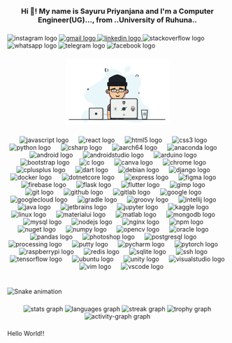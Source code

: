 <h3 align="center">Hi 👋! My name is Sayuru Priyanjana and I'm a Computer Engineer(UG)..., from ..University of Ruhuna..</h3>

###

<div align="left">
  <img src="https://img.shields.io/static/v1?message=Instagram&logo=instagram&label=&color=E4405F&logoColor=white&labelColor=&style=for-the-badge" height="20" alt="instagram logo"  />
  <a href="sayurupriyanjana@gmail.com" target="_blank">
    <img src="https://img.shields.io/static/v1?message=Gmail&logo=gmail&label=&color=D14836&logoColor=white&labelColor=&style=for-the-badge" height="20" alt="gmail logo"  />
  </a>
  <a href="www.linkedin.com/in/sayuru-priyanjana-69aa45354" target="_blank">
    <img src="https://img.shields.io/static/v1?message=LinkedIn&logo=linkedin&label=&color=0077B5&logoColor=white&labelColor=&style=for-the-badge" height="20" alt="linkedin logo"  />
  </a>
  <img src="https://img.shields.io/static/v1?message=Stackoverflow&logo=stackoverflow&label=&color=FE7A16&logoColor=white&labelColor=&style=for-the-badge" height="20" alt="stackoverflow logo"  />
  <img src="https://img.shields.io/static/v1?message=Whatsapp&logo=whatsapp&label=&color=25D366&logoColor=white&labelColor=&style=for-the-badge" height="20" alt="whatsapp logo"  />
  <img src="https://img.shields.io/static/v1?message=Telegram&logo=telegram&label=&color=2CA5E0&logoColor=white&labelColor=&style=for-the-badge" height="20" alt="telegram logo"  />
  <img src="https://img.shields.io/static/v1?message=Facebook&logo=facebook&label=&color=1877F2&logoColor=white&labelColor=&style=for-the-badge" height="20" alt="facebook logo"  />
</div>

###

<div align="center">
  <img height="150" src="https://raw.githubusercontent.com/imakshath/imakshath/master/1%20IRGHmiGsa16stedQvIaZfw.gif"  />
</div>

###

<div align="center">
  <img src="https://cdn.jsdelivr.net/gh/devicons/devicon/icons/javascript/javascript-original.svg" height="38" alt="javascript logo"  />
  <img width="15" />
  <img src="https://cdn.jsdelivr.net/gh/devicons/devicon/icons/react/react-original.svg" height="38" alt="react logo"  />
  <img width="15" />
  <img src="https://cdn.jsdelivr.net/gh/devicons/devicon/icons/html5/html5-original.svg" height="38" alt="html5 logo"  />
  <img width="15" />
  <img src="https://cdn.jsdelivr.net/gh/devicons/devicon/icons/css3/css3-original.svg" height="38" alt="css3 logo"  />
  <img width="15" />
  <img src="https://cdn.jsdelivr.net/gh/devicons/devicon/icons/python/python-original.svg" height="38" alt="python logo"  />
  <img width="15" />
  <img src="https://cdn.jsdelivr.net/gh/devicons/devicon/icons/csharp/csharp-original.svg" height="38" alt="csharp logo"  />
  <img width="15" />
  <img src="https://cdn.jsdelivr.net/gh/devicons/devicon/icons/aarch64/aarch64-original.svg" height="38" alt="aarch64 logo"  />
  <img width="15" />
  <img src="https://cdn.jsdelivr.net/gh/devicons/devicon/icons/anaconda/anaconda-original.svg" height="38" alt="anaconda logo"  />
  <img width="15" />
  <img src="https://cdn.jsdelivr.net/gh/devicons/devicon/icons/android/android-original.svg" height="38" alt="android logo"  />
  <img width="15" />
  <img src="https://cdn.jsdelivr.net/gh/devicons/devicon/icons/androidstudio/androidstudio-original.svg" height="38" alt="androidstudio logo"  />
  <img width="15" />
  <img src="https://cdn.jsdelivr.net/gh/devicons/devicon/icons/arduino/arduino-original.svg" height="38" alt="arduino logo"  />
  <img width="15" />
  <img src="https://cdn.jsdelivr.net/gh/devicons/devicon/icons/bootstrap/bootstrap-original.svg" height="38" alt="bootstrap logo"  />
  <img width="15" />
  <img src="https://cdn.jsdelivr.net/gh/devicons/devicon/icons/c/c-original.svg" height="38" alt="c logo"  />
  <img width="15" />
  <img src="https://cdn.jsdelivr.net/gh/devicons/devicon/icons/canva/canva-original.svg" height="38" alt="canva logo"  />
  <img width="15" />
  <img src="https://cdn.jsdelivr.net/gh/devicons/devicon/icons/chrome/chrome-original.svg" height="38" alt="chrome logo"  />
  <img width="15" />
  <img src="https://cdn.jsdelivr.net/gh/devicons/devicon/icons/cplusplus/cplusplus-original.svg" height="38" alt="cplusplus logo"  />
  <img width="15" />
  <img src="https://cdn.jsdelivr.net/gh/devicons/devicon/icons/dart/dart-original.svg" height="38" alt="dart logo"  />
  <img width="15" />
  <img src="https://cdn.jsdelivr.net/gh/devicons/devicon/icons/debian/debian-original.svg" height="38" alt="debian logo"  />
  <img width="15" />
  <img src="https://cdn.jsdelivr.net/gh/devicons/devicon/icons/django/django-plain.svg" height="38" alt="django logo"  />
  <img width="15" />
  <img src="https://cdn.jsdelivr.net/gh/devicons/devicon/icons/docker/docker-original.svg" height="38" alt="docker logo"  />
  <img width="15" />
  <img src="https://cdn.jsdelivr.net/gh/devicons/devicon/icons/dotnetcore/dotnetcore-original.svg" height="38" alt="dotnetcore logo"  />
  <img width="15" />
  <img src="https://cdn.jsdelivr.net/gh/devicons/devicon/icons/express/express-original.svg" height="38" alt="express logo"  />
  <img width="15" />
  <img src="https://cdn.jsdelivr.net/gh/devicons/devicon/icons/figma/figma-original.svg" height="38" alt="figma logo"  />
  <img width="15" />
  <img src="https://cdn.jsdelivr.net/gh/devicons/devicon/icons/firebase/firebase-plain.svg" height="38" alt="firebase logo"  />
  <img width="15" />
  <img src="https://cdn.jsdelivr.net/gh/devicons/devicon/icons/flask/flask-original.svg" height="38" alt="flask logo"  />
  <img width="15" />
  <img src="https://cdn.jsdelivr.net/gh/devicons/devicon/icons/flutter/flutter-original.svg" height="38" alt="flutter logo"  />
  <img width="15" />
  <img src="https://cdn.jsdelivr.net/gh/devicons/devicon/icons/gimp/gimp-original.svg" height="38" alt="gimp logo"  />
  <img width="15" />
  <img src="https://cdn.jsdelivr.net/gh/devicons/devicon/icons/git/git-original.svg" height="38" alt="git logo"  />
  <img width="15" />
  <img src="https://cdn.jsdelivr.net/gh/devicons/devicon/icons/github/github-original.svg" height="38" alt="github logo"  />
  <img width="15" />
  <img src="https://cdn.jsdelivr.net/gh/devicons/devicon/icons/gitlab/gitlab-original.svg" height="38" alt="gitlab logo"  />
  <img width="15" />
  <img src="https://cdn.jsdelivr.net/gh/devicons/devicon/icons/google/google-original.svg" height="38" alt="google logo"  />
  <img width="15" />
  <img src="https://cdn.jsdelivr.net/gh/devicons/devicon/icons/googlecloud/googlecloud-original.svg" height="38" alt="googlecloud logo"  />
  <img width="15" />
  <img src="https://cdn.jsdelivr.net/gh/devicons/devicon/icons/gradle/gradle-original.svg" height="38" alt="gradle logo"  />
  <img width="15" />
  <img src="https://cdn.jsdelivr.net/gh/devicons/devicon/icons/groovy/groovy-original.svg" height="38" alt="groovy logo"  />
  <img width="15" />
  <img src="https://cdn.jsdelivr.net/gh/devicons/devicon/icons/intellij/intellij-original.svg" height="38" alt="intellij logo"  />
  <img width="15" />
  <img src="https://cdn.jsdelivr.net/gh/devicons/devicon/icons/java/java-original.svg" height="38" alt="java logo"  />
  <img width="15" />
  <img src="https://cdn.jsdelivr.net/gh/devicons/devicon/icons/jetbrains/jetbrains-original.svg" height="38" alt="jetbrains logo"  />
  <img width="15" />
  <img src="https://cdn.jsdelivr.net/gh/devicons/devicon/icons/jupyter/jupyter-original.svg" height="38" alt="jupyter logo"  />
  <img width="15" />
  <img src="https://cdn.jsdelivr.net/gh/devicons/devicon/icons/kaggle/kaggle-original.svg" height="38" alt="kaggle logo"  />
  <img width="15" />
  <img src="https://cdn.jsdelivr.net/gh/devicons/devicon/icons/linux/linux-original.svg" height="38" alt="linux logo"  />
  <img width="15" />
  <img src="https://cdn.jsdelivr.net/gh/devicons/devicon/icons/materialui/materialui-original.svg" height="38" alt="materialui logo"  />
  <img width="15" />
  <img src="https://cdn.jsdelivr.net/gh/devicons/devicon/icons/matlab/matlab-original.svg" height="38" alt="matlab logo"  />
  <img width="15" />
  <img src="https://cdn.jsdelivr.net/gh/devicons/devicon/icons/mongodb/mongodb-original.svg" height="38" alt="mongodb logo"  />
  <img width="15" />
  <img src="https://cdn.jsdelivr.net/gh/devicons/devicon/icons/mysql/mysql-original.svg" height="38" alt="mysql logo"  />
  <img width="15" />
  <img src="https://cdn.jsdelivr.net/gh/devicons/devicon/icons/nodejs/nodejs-original.svg" height="38" alt="nodejs logo"  />
  <img width="15" />
  <img src="https://cdn.jsdelivr.net/gh/devicons/devicon/icons/nginx/nginx-original.svg" height="38" alt="nginx logo"  />
  <img width="15" />
  <img src="https://cdn.jsdelivr.net/gh/devicons/devicon/icons/npm/npm-original-wordmark.svg" height="38" alt="npm logo"  />
  <img width="15" />
  <img src="https://cdn.jsdelivr.net/gh/devicons/devicon/icons/nuget/nuget-original.svg" height="38" alt="nuget logo"  />
  <img width="15" />
  <img src="https://cdn.jsdelivr.net/gh/devicons/devicon/icons/numpy/numpy-original.svg" height="38" alt="numpy logo"  />
  <img width="15" />
  <img src="https://cdn.jsdelivr.net/gh/devicons/devicon/icons/opencv/opencv-original.svg" height="38" alt="opencv logo"  />
  <img width="15" />
  <img src="https://cdn.jsdelivr.net/gh/devicons/devicon/icons/oracle/oracle-original.svg" height="38" alt="oracle logo"  />
  <img width="15" />
  <img src="https://cdn.jsdelivr.net/gh/devicons/devicon/icons/pandas/pandas-original.svg" height="38" alt="pandas logo"  />
  <img width="15" />
  <img src="https://cdn.jsdelivr.net/gh/devicons/devicon/icons/photoshop/photoshop-plain.svg" height="38" alt="photoshop logo"  />
  <img width="15" />
  <img src="https://cdn.jsdelivr.net/gh/devicons/devicon/icons/postgresql/postgresql-original.svg" height="38" alt="postgresql logo"  />
  <img width="15" />
  <img src="https://cdn.jsdelivr.net/gh/devicons/devicon/icons/processing/processing-original.svg" height="38" alt="processing logo"  />
  <img width="15" />
  <img src="https://cdn.jsdelivr.net/gh/devicons/devicon/icons/putty/putty-original.svg" height="38" alt="putty logo"  />
  <img width="15" />
  <img src="https://cdn.jsdelivr.net/gh/devicons/devicon/icons/pycharm/pycharm-original.svg" height="38" alt="pycharm logo"  />
  <img width="15" />
  <img src="https://cdn.jsdelivr.net/gh/devicons/devicon/icons/pytorch/pytorch-original.svg" height="38" alt="pytorch logo"  />
  <img width="15" />
  <img src="https://cdn.jsdelivr.net/gh/devicons/devicon/icons/raspberrypi/raspberrypi-original.svg" height="38" alt="raspberrypi logo"  />
  <img width="15" />
  <img src="https://cdn.jsdelivr.net/gh/devicons/devicon/icons/redis/redis-original.svg" height="38" alt="redis logo"  />
  <img width="15" />
  <img src="https://cdn.jsdelivr.net/gh/devicons/devicon/icons/sqlite/sqlite-original.svg" height="38" alt="sqlite logo"  />
  <img width="15" />
  <img src="https://cdn.jsdelivr.net/gh/devicons/devicon/icons/ssh/ssh-original.svg" height="38" alt="ssh logo"  />
  <img width="15" />
  <img src="https://cdn.jsdelivr.net/gh/devicons/devicon/icons/tensorflow/tensorflow-original.svg" height="38" alt="tensorflow logo"  />
  <img width="15" />
  <img src="https://cdn.jsdelivr.net/gh/devicons/devicon/icons/ubuntu/ubuntu-plain.svg" height="38" alt="ubuntu logo"  />
  <img width="15" />
  <img src="https://cdn.jsdelivr.net/gh/devicons/devicon/icons/unity/unity-original.svg" height="38" alt="unity logo"  />
  <img width="15" />
  <img src="https://cdn.jsdelivr.net/gh/devicons/devicon/icons/visualstudio/visualstudio-plain.svg" height="38" alt="visualstudio logo"  />
  <img width="15" />
  <img src="https://cdn.jsdelivr.net/gh/devicons/devicon/icons/vim/vim-original.svg" height="38" alt="vim logo"  />
  <img width="15" />
  <img src="https://cdn.jsdelivr.net/gh/devicons/devicon/icons/vscode/vscode-original.svg" height="38" alt="vscode logo"  />
</div>

###

<br clear="both">

<img src="https://raw.githubusercontent.com/Sayuru-Priyanjana/Sayuru-Priyanjana/output/snake.svg" alt="Snake animation" />

###

<div align="center">
  <img src="https://github-readme-stats.vercel.app/api?username=Sayuru-Priyanjana&hide_title=false&hide_rank=false&show_icons=true&include_all_commits=true&count_private=true&disable_animations=false&theme=dracula&locale=en&hide_border=false&order=1" height="150" alt="stats graph"  />
  <img src="https://github-readme-stats.vercel.app/api/top-langs?username=Sayuru-Priyanjana&locale=en&hide_title=false&layout=compact&card_width=320&langs_count=5&theme=dracula&hide_border=false&order=2" height="150" alt="languages graph"  />
  <img src="https://streak-stats.demolab.com?user=Sayuru-Priyanjana&locale=en&mode=daily&theme=dracula&hide_border=false&border_radius=5&order=3" height="150" alt="streak graph"  />
  <img src="https://github-profile-trophy.vercel.app?username=Sayuru-Priyanjana&theme=dracula&column=-1&row=1&margin-w=8&margin-h=8&no-bg=false&no-frame=false&order=4" height="150" alt="trophy graph"  />
  <img src="https://github-readme-activity-graph.vercel.app/graph?username=Sayuru-Priyanjana&radius=16&theme=react&area=true&order=5" height="300" alt="activity-graph graph"  />
</div>

###

<p align="left">Hello World!!</p>

###
